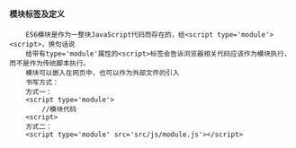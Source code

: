 #### 模块标签及定义
        ES6模块是作为一整块JavaScript代码而存在的，给<script type='module'><script>，换句话说
        给带有type='module'属性的<script>标签会告诉浏览器相关代码应该作为模块执行，而不是作为传统脚本执行。
        模块可以嵌入在网页中，也可以作为外部文件的引入
        书写方式：
        方式一：
        <script type='module'>
            //模块代码
        <script>
        方式二：
        <script type='module' src='src/js/module.js'></script>

        
